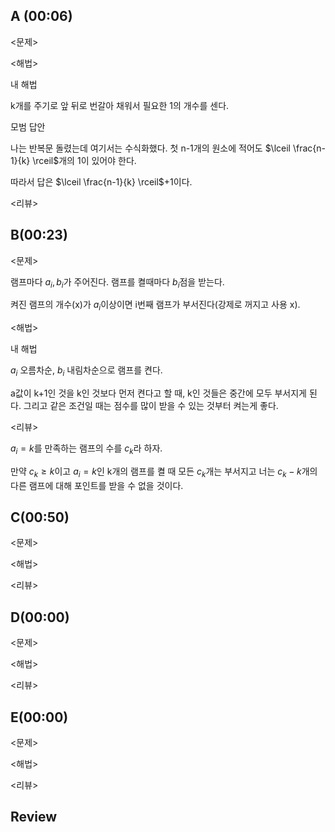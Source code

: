 ## A (00:06)

<문제>

<해법>

내 해법

k개를 주기로 앞 뒤로 번갈아 채워서 필요한 1의 개수를 센다.

모범 답안

나는 반복문 돌렸는데 여기서는 수식화했다.
첫 n-1개의 원소에 적어도 $\lceil \frac{n-1}{k} \rceil$개의 1이 있어야 한다.

따라서 답은 $\lceil \frac{n-1}{k} \rceil$+1이다.

<리뷰>

## B(00:23)

<문제>

램프마다 $a_i,b_i$가 주어진다.
램프를 켤때마다 $b_i$점을 받는다.

켜진 램프의 개수(x)가 $a_i$이상이면 i번째 램프가 부서진다(강제로 꺼지고 사용 x).

<해법>

내 해법

$a_i$ 오름차순, $b_i$ 내림차순으로 램프를 켠다.

a값이 k+1인 것을 k인 것보다 먼저 켠다고 할 때, k인 것들은 중간에 모두 부서지게 된다. 그리고 같은 조건일 때는 점수를 많이 받을 수 있는 것부터 켜는게 좋다.

<리뷰>

$a_i=k$를 만족하는 램프의 수를 $c_k$라 하자.

만약 $c_k≥k$이고 $a_i=k$인 k개의 램프를 켤 때 모든 $c_k$개는 부서지고 너는 $c_k-k$개의 다른 램프에 대해 포인트를 받을 수 없을 것이다.

## C(00:50)

<문제>

<해법>

<리뷰>

## D(00:00)

<문제>

<해법>

<리뷰>

## E(00:00)

<문제>

<해법>

<리뷰>

## Review
